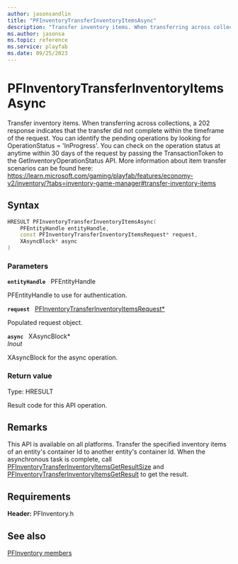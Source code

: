```yaml
---
author: jasonsandlin
title: "PFInventoryTransferInventoryItemsAsync"
description: "Transfer inventory items. When transferring across collections, a 202 response indicates that the transfer did not complete within the timeframe of the request. You can identify the pending operations by looking for OperationStatus = 'InProgress'. You can check on the operation status at anytime within 30 days of the request by passing the TransactionToken to the GetInventoryOperationStatus API. More information about item transfer scenarios can be found here: https://learn.microsoft.com/gaming/playfab/features/economy-v2/inventory/?tabs=inventory-game-manager#transfer-inventory-items"
ms.author: jasonsa
ms.topic: reference
ms.service: playfab
ms.date: 09/25/2023
---
```


# PFInventoryTransferInventoryItemsAsync  

Transfer inventory items. When transferring across collections, a 202 response indicates that the transfer did not complete within the timeframe of the request. You can identify the pending operations by looking for OperationStatus = 'InProgress'. You can check on the operation status at anytime within 30 days of the request by passing the TransactionToken to the GetInventoryOperationStatus API. More information about item transfer scenarios can be found here: https://learn.microsoft.com/gaming/playfab/features/economy-v2/inventory/?tabs=inventory-game-manager#transfer-inventory-items  

## Syntax  
  
```cpp
HRESULT PFInventoryTransferInventoryItemsAsync(  
    PFEntityHandle entityHandle,  
    const PFInventoryTransferInventoryItemsRequest* request,  
    XAsyncBlock* async  
)  
```  
  
### Parameters  
  
**`entityHandle`** &nbsp; PFEntityHandle  
  
PFEntityHandle to use for authentication.  
  
**`request`** &nbsp; [PFInventoryTransferInventoryItemsRequest*](../../pfinventorytypes/structs/pfinventorytransferinventoryitemsrequest.md)  
  
Populated request object.  
  
**`async`** &nbsp; XAsyncBlock*  
*_Inout_*  
  
XAsyncBlock for the async operation.  
  
  
### Return value
Type: HRESULT
  
Result code for this API operation.
  
## Remarks  
  
This API is available on all platforms. Transfer the specified inventory items of an entity's container Id to another entity's container Id. When the asynchronous task is complete, call [PFInventoryTransferInventoryItemsGetResultSize](pfinventorytransferinventoryitemsgetresultsize.md) and [PFInventoryTransferInventoryItemsGetResult](pfinventorytransferinventoryitemsgetresult.md) to get the result.
  
## Requirements  
  
**Header:** PFInventory.h
  
## See also  
[PFInventory members](../pfinventory_members.md)  

  
  
